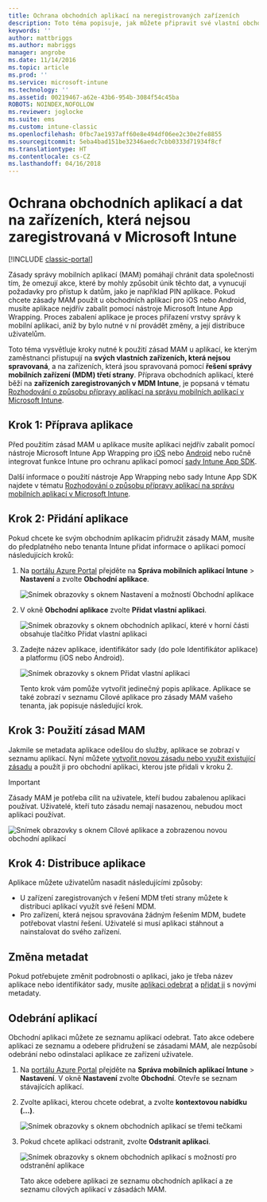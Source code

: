 ```yaml
---
title: Ochrana obchodních aplikací na neregistrovaných zařízeních
description: Toto téma popisuje, jak můžete připravit své vlastní obchodní aplikace, abyste u nich mohli použít zásady správy mobilních aplikací, které můžou pomoci zabránit úniku informací.
keywords: ''
author: mattbriggs
ms.author: mabriggs
manager: angrobe
ms.date: 11/14/2016
ms.topic: article
ms.prod: ''
ms.service: microsoft-intune
ms.technology: ''
ms.assetid: 00219467-a62e-43b6-954b-3084f54c45ba
ROBOTS: NOINDEX,NOFOLLOW
ms.reviewer: joglocke
ms.suite: ems
ms.custom: intune-classic
ms.openlocfilehash: 0fbc7ae1937aff60e8e494df06ee2c30e2fe8855
ms.sourcegitcommit: 5eba4bad151be32346aedc7cbb0333d71934f8cf
ms.translationtype: HT
ms.contentlocale: cs-CZ
ms.lasthandoff: 04/16/2018
---
```

# <a name="protect-line-of-business-apps-and-data-on-devices-that-are-not-enrolled-in-microsoft-intune"></a>Ochrana obchodních aplikací a dat na zařízeních, která nejsou zaregistrovaná v Microsoft Intune

[!INCLUDE [classic-portal](../includes/classic-portal.md)]

Zásady správy mobilních aplikací (MAM) pomáhají chránit data společnosti tím, že omezují akce, které by mohly způsobit únik těchto dat, a vynucují požadavky pro přístup k datům, jako je například PIN aplikace. Pokud chcete zásady MAM použít u obchodních aplikací pro iOS nebo Android, musíte aplikace nejdřív zabalit pomocí nástroje Microsoft Intune App Wrapping. Proces zabalení aplikace je proces přiřazení vrstvy správy k mobilní aplikaci, aniž by bylo nutné v ní provádět změny, a její distribuce uživatelům.  

Toto téma vysvětluje kroky nutné k použití zásad MAM u aplikací, ke kterým zaměstnanci přistupují na **svých vlastních zařízeních, která nejsou spravovaná**, a na zařízeních, která jsou spravovaná pomocí **řešení správy mobilních zařízení (MDM) třetí strany**.  Příprava obchodních aplikací, které běží na **zařízeních zaregistrovaných v MDM Intune**, je popsaná v tématu [Rozhodování o způsobu přípravy aplikací na správu mobilních aplikací v Microsoft Intune](/intune/apps-prepare-mobile-application-management).


##  <a name="step-1-prepare-the-app"></a>Krok 1: Příprava aplikace

Před použitím zásad MAM u aplikace musíte aplikaci nejdřív zabalit pomocí nástroje Microsoft Intune App Wrapping pro [iOS](/intune/app-wrapper-prepare-ios) nebo [Android](/intune/app-wrapper-prepare-android) nebo ručně integrovat funkce Intune pro ochranu aplikací pomocí [sady Intune App SDK](/intune/app-sdk).

Další informace o použití nástroje App Wrapping nebo sady Intune App SDK najdete v tématu [Rozhodování o způsobu přípravy aplikací na správu mobilních aplikací v Microsoft Intune](/intune/apps-prepare-mobile-application-management).

## <a name="step-2-add-the-app"></a>Krok 2: Přidání aplikace

Pokud chcete ke svým obchodním aplikacím přidružit zásady MAM, musíte do předplatného nebo tenanta Intune přidat informace o aplikaci pomocí následujících kroků:

1. Na [portálu Azure Portal](https://portal.azure.com/) přejděte na **Správa mobilních aplikací Intune** > **Nastavení** a zvolte **Obchodní aplikace**.

   ![Snímek obrazovky s oknem Nastavení a možností Obchodní aplikace](../media/mam-azure-portal-lob-on-settings.png)

2. V okně **Obchodní aplikace** zvolte **Přidat vlastní aplikaci**.

   ![Snímek obrazovky s oknem obchodních aplikací, které v horní části obsahuje tlačítko Přidat vlastní aplikaci](../media/mam-azure-portal-add-lob-app-action.png)
3. Zadejte název aplikace, identifikátor sady (do pole Identifikátor aplikace) a platformu (iOS nebo Android).

   ![Snímek obrazovky s oknem Přidat vlastní aplikaci](../media/mam-azure-portal-add-app-details.png)

   Tento krok vám pomůže vytvořit jedinečný popis aplikace. Aplikace se také zobrazí v seznamu Cílové aplikace pro zásady MAM vašeho tenanta, jak popisuje následující krok.

## <a name="step-3-apply-mam-policies"></a>Krok 3: Použití zásad MAM
Jakmile se metadata aplikace odešlou do služby, aplikace se zobrazí v seznamu aplikací. Nyní můžete [vytvořit novou zásadu nebo využít existující zásadu](create-and-deploy-mobile-app-management-policies-with-microsoft-intune.md) a použít ji pro obchodní aplikaci, kterou jste přidali v kroku 2.

>[!IMPORTANT]
>Zásady MAM je potřeba cílit na uživatele, kteří budou zabalenou aplikaci používat.  Uživatelé, kteří tuto zásadu nemají nasazenou, nebudou moct aplikaci používat.


  ![Snímek obrazovky s oknem Cílové aplikace a zobrazenou novou obchodní aplikací](../media/mam-azure-portal-lob-on-targeted-app-list.png)
## <a name="step-4-distribute-the-app"></a>Krok 4: Distribuce aplikace
Aplikace můžete uživatelům nasadit následujícími způsoby:
* U zařízení zaregistrovaných v řešení MDM třetí strany můžete k distribuci aplikací využít své řešení MDM.
* Pro zařízení, která nejsou spravována žádným řešením MDM, budete potřebovat vlastní řešení. Uživatelé si musí aplikaci stáhnout a nainstalovat do svého zařízení.

## <a name="change-the-metadata"></a>Změna metadat
Pokud potřebujete změnit podrobnosti o aplikaci, jako je třeba název aplikace nebo identifikátor sady, musíte [aplikaci odebrat](#remove-apps) a [přidat ji](#step-2-add-the-app) s novými metadaty.

##  <a name="remove-apps"></a>Odebrání aplikací
Obchodní aplikaci můžete ze seznamu aplikací odebrat. Tato akce odebere aplikaci ze seznamu a odebere přidružení se zásadami MAM, ale nezpůsobí odebrání nebo odinstalaci aplikace ze zařízení uživatele.  

1. Na [portálu Azure Portal](https://portal.azure.com/) přejděte na **Správa mobilních aplikací Intune** > **Nastavení**. V okně **Nastavení** zvolte **Obchodní**. Otevře se seznam stávajících aplikací.  
2. Zvolte aplikaci, kterou chcete odebrat, a zvolte **kontextovou nabídku (…)**.

   ![Snímek obrazovky s oknem obchodních aplikací se třemi tečkami](../media/mam-azure-portal-lob-context-menu.png)
3. Pokud chcete aplikaci odstranit, zvolte **Odstranit aplikaci**.

   ![Snímek obrazovky s oknem obchodních aplikací s možností pro odstranění aplikace](../media/mam-azure-portal-delete-app.png)

   Tato akce odebere aplikaci ze seznamu obchodních aplikací a ze seznamu cílových aplikací v zásadách MAM.
